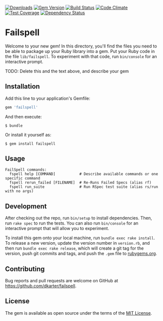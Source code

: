 [![Downloads](https://img.shields.io/badge/downloads-183-green.svg)](https://rubygems.org/gems/failspell) [![Gem Version](https://badge.fury.io/rb/failspell.svg)](https://rubygems.org/gems/failspell) [![Build Status](https://travis-ci.org/dkarter/FailSpell.svg)](https://travis-ci.org/dkarter/FailSpell) [![Code Climate](https://codeclimate.com/github/dkarter/FailSpell/badges/gpa.svg)](https://codeclimate.com/github/dkarter/FailSpell) [![Test Coverage](https://codeclimate.com/github/dkarter/FailSpell/badges/coverage.svg)](https://codeclimate.com/github/dkarter/FailSpell/coverage) [![Dependency Status](https://gemnasium.com/dkarter/FailSpell.svg)](https://gemnasium.com/dkarter/FailSpell)
# Failspell

Welcome to your new gem! In this directory, you'll find the files you need to be able to package up your Ruby library into a gem. Put your Ruby code in the file `lib/failspell`. To experiment with that code, run `bin/console` for an interactive prompt.

TODO: Delete this and the text above, and describe your gem

## Installation

Add this line to your application's Gemfile:

```ruby
gem 'failspell'
```

And then execute:

    $ bundle

Or install it yourself as:

    $ gem install failspell

## Usage

```
FailSpell commands:
  fspell help [COMMAND]           # Describe available commands or one specific command
  fspell rerun_failed [FILENAME]  # Re-Runs Failed Specs (alias rf)
  fspell run_suite                # Run RSpec test suite (alias rs/run with no args)
```

## Development

After checking out the repo, run `bin/setup` to install dependencies. Then, run `rake spec` to run the tests. You can also run `bin/console` for an interactive prompt that will allow you to experiment.

To install this gem onto your local machine, run `bundle exec rake install`. To release a new version, update the version number in `version.rb`, and then run `bundle exec rake release`, which will create a git tag for the version, push git commits and tags, and push the `.gem` file to [rubygems.org](https://rubygems.org).

## Contributing

Bug reports and pull requests are welcome on GitHub at https://github.com/dkarter/failspell.


## License

The gem is available as open source under the terms of the [MIT License](http://opensource.org/licenses/MIT).

